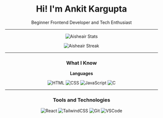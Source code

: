 <div align="center">

# Hi! I'm Ankit Kargupta

Beginner Frontend Developer and Tech Enthusiast

---

![Aisheair Stats](https://github-readme-stats.vercel.app/api?username=Aisheair&theme=radical&show_icons=true&hide_border=false&count_private=true)

![Aisheair Streak](https://github-readme-streak-stats.herokuapp.com/?user=Aisheair&theme=radical&hide_border=false)

---

### What I Know

**Languages**

![HTML](https://ziadoua.github.io/m3-Markdown-Badges/badges/HTML/html1.svg)
![CSS](https://ziadoua.github.io/m3-Markdown-Badges/badges/CSS/css1.svg)
![JavaScript](https://ziadoua.github.io/m3-Markdown-Badges/badges/Javascript/javascript3.svg)
![C](https://ziadoua.github.io/m3-Markdown-Badges/badges/C/c1.svg)

---

### Tools and Technologies

![React](https://ziadoua.github.io/m3-Markdown-Badges/badges/React/react1.svg)
![TailwindCSS](https://ziadoua.github.io/m3-Markdown-Badges/badges/TailwindCSS/tailwindcss1.svg)
![Git](https://ziadoua.github.io/m3-Markdown-Badges/badges/Git/git1.svg)
![VSCode](https://ziadoua.github.io/m3-Markdown-Badges/badges/VisualStudioCode/visualstudiocode1.svg)

</div>

